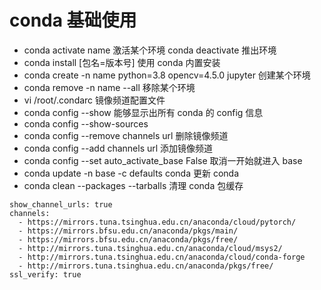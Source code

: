 # conda 基础使用

* conda activate name 激活某个环境
  conda deactivate 推出环境
* conda install [包名=版本号] 使用 conda 内置安装
* conda create -n name python=3.8 opencv=4.5.0 jupyter 创建某个环境
* conda remove -n name --all 移除某个环境
* vi /root/.condarc 镜像频道配置文件
* conda config --show 能够显示出所有 conda 的 config 信息
* conda config --show-sources
* conda config --remove channels url  删除镜像频道
* conda config --add channels url  添加镜像频道
* conda config --set auto_activate_base False 取消一开始就进入 base
* conda update -n base -c defaults conda 更新 conda
* conda clean --packages --tarballs 清理 conda 包缓存

```
show_channel_urls: true
channels:
  - https://mirrors.tuna.tsinghua.edu.cn/anaconda/cloud/pytorch/
  - https://mirrors.bfsu.edu.cn/anaconda/pkgs/main/
  - https://mirrors.bfsu.edu.cn/anaconda/pkgs/free/
  - http://mirrors.tuna.tsinghua.edu.cn/anaconda/cloud/msys2/
  - http://mirrors.tuna.tsinghua.edu.cn/anaconda/cloud/conda-forge
  - http://mirrors.tuna.tsinghua.edu.cn/anaconda/pkgs/free/
ssl_verify: true
```
